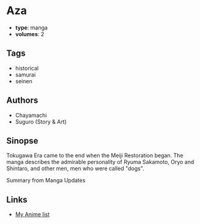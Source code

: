 # Aza

-   **type**: manga
-   **volumes**: 2

## Tags

-   historical
-   samurai
-   seinen

## Authors

-   Chayamachi
-   Suguro (Story & Art)

## Sinopse

Tokugawa Era came to the end when the Meiji Restoration began. The manga describes the admirable personality of Ryuma Sakamoto, Oryo and Shintaro, and other men, men who were called "dogs".

Summary from Manga Updates

## Links

-   [My Anime list](https://myanimelist.net/manga/11396/Aza)
